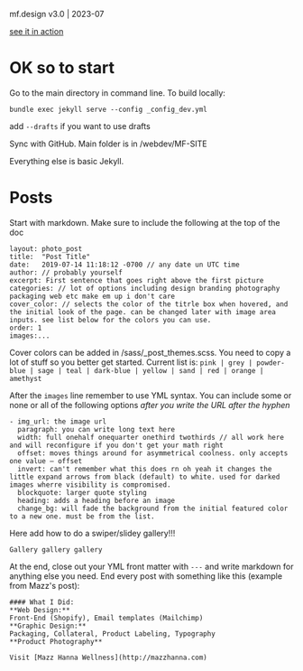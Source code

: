 mf.design v3.0 | 2023-07

[see it in action](https://mf.design)

OK so to start
==============

Go to the main directory in command line. To build locally:

```bundle exec jekyll serve --config _config_dev.yml```

add ```--drafts``` if you want to use drafts

Sync with GitHub. Main folder is in /webdev/MF-SITE

Everything else is basic Jekyll.


# Posts

Start with markdown. Make sure to include the following at the top of the doc

```
layout: photo_post
title:  "Post Title"
date:   2019-07-14 11:18:12 -0700 // any date un UTC time
author: // probably yourself
excerpt: First sentence that goes right above the first picture
categories: // lot of options including design branding photography packaging web etc make em up i don't care
cover_color: // selects the color of the titrle box when hovered, and the initial look of the page. can be changed later with image area inputs. see list below for the colors you can use.
order: 1
images:...
```

Cover colors can be added in /sass/_post_themes.scss. You need to copy a lot of stuff so you better get started. Current list is:
```pink | grey | powder-blue | sage | teal | dark-blue | yellow | sand | red | orange | amethyst    ```

After the `images` line remember to use YML syntax. You can include some or none or all of the following options *after you write the URL after the hyphen*

```
- img_url: the image url
  paragraph: you can write long text here
  width: full onehalf onequarter onethird twothirds // all work here and will reconfigure if you don't get your math right
  offset: moves things around for asymmetrical coolness. only accepts one value — offset
  invert: can't remember what this does rn oh yeah it changes the little expand arrows from black (default) to white. used for darked images wherre visibility is compromised.
  blockquote: larger quote styling
  heading: adds a heading before an image
  change_bg: will fade the background from the initial featured color to a new one. must be from the list.
  ```

Here add how to do a swiper/slidey gallery!!!

```
Gallery gallery gallery
```


  At the end, close out your YML front matter with ```---``` and write markdown for anything else you need. End every post with something like this (example from Mazz's post):

```
#### What I Did:
**Web Design:**  
Front-End (Shopify), Email templates (Mailchimp)  
**Graphic Design:**  
Packaging, Collateral, Product Labeling, Typography  
**Product Photography**  

Visit [Mazz Hanna Wellness](http://mazzhanna.com)
```


